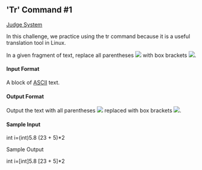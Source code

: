 ## 'Tr' Command #1

[Judge System](https://www.hackerrank.com/challenges/text-processing-tr-1/problem)

In this challenge, we practice using the tr command because it is a useful translation tool in Linux.

In a given fragment of text, replace all parentheses <img src="https://latex.codecogs.com/svg.latex?\Large&space;()">
with box brackets <img src="https://latex.codecogs.com/svg.latex?\Large&space;[]">.

#### Input Format

A block of [ASCII](https://en.wikipedia.org/wiki/ASCII) text.

#### Output Format

Output the text with all parentheses <img src="https://latex.codecogs.com/svg.latex?\Large&space;()"> replaced with box brackets <img src="https://latex.codecogs.com/svg.latex?\Large&space;[]">.

#### Sample Input

int i=(int)5.8
(23 + 5)*2

Sample Output

int i=[int]5.8
[23 + 5]*2
